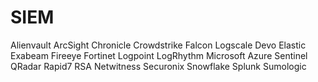 # SIEM

Alienvault
ArcSight
Chronicle
Crowdstrike Falcon Logscale
Devo
Elastic 
Exabeam
Fireeye
Fortinet
Logpoint
LogRhythm
Microsoft Azure Sentinel
QRadar
Rapid7
RSA Netwitness
Securonix
Snowflake
Splunk
Sumologic
